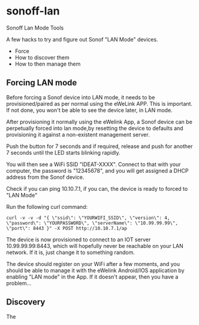 # sonoff-lan
Sonoff Lan Mode Tools

A few hacks to try and figure out Sonof "LAN Mode" devices. 

- Force
- How to discover them
- How to then manage them

## Forcing LAN mode
Before forcing a Sonof device into LAN mode, it needs to be provisioned/paired as per normal using the eWeLink APP. This is important. If not done, you won't be able to see the device later, in LAN mode.

After provisioning it normally using the eWelink App, a Sonof device can be perpetually forced into lan mode,by resetting the device to defaults and provisioning it against a non-existent management server.

Push the button for 7 seconds and if required, release and push for another 7 seconds until the LED starts blinking rapidly.

You will then see a WiFi SSID "IDEAT-XXXX". Connect to that with your computer, the password is "12345678", and you will get assigned a DHCP address from the Sonof device.

Check if you can ping 10.10.7.1, if you can, the device is ready to forced to "LAN Mode"

Run the following curl command:

```
curl -v -v -d "{ \"ssid\": \"YOURWIFI_SSID\", \"version\": 4, \"password\": \"YOURPASSWORD\", \"serverName\": \"10.99.99.99\", \"port\": 8443 }" -X POST http://10.10.7.1/ap 
```

The device is now provisioned to connect to an IOT server 10.99.99.99:8443, which will hopefully never be reachable on your LAN network. If it is, just change it to something random.

The device should register on your WiFi after a few moments, and you should be able to manage it with the eWelink Android/IOS application by enabling "LAN mode" in the App. If it doesn't appear, then you have a problem...

## Discovery

The 
